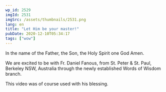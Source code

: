 ```yaml
---
wp_id: 2529
imgId: 2531
imgSrc: /assets/thumbnails/2531.png
lang: en
title: "Let Him be your master!"
pubDate: 2020-12-10T05:34:17
tags: ["wow"]
---
```


<!-- page: 6 -->

<p>In the name of the Father, the Son, the Holy Spirit one God Amen.</p>
<p>We are excited to be with Fr. Daniel Fanous, from St. Peter &amp; St. Paul, Berkeley NSW, Australia through the newly established Words of Wisdom branch.</p>
<p>This video was of course used with his blessing.</p>
<p>&nbsp;</p>

